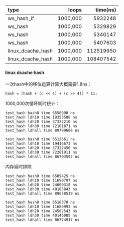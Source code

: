 |type|loops|time(ns)|
|:-|-:|-:|
|ws_hash_if|1000,000|5932248|
|ws_hash|1000,000|5329829|
|ws_hash|1000,000|5340147|
|ws_hash|1000,000|5407603|
|linux_dcache_hash|1000,000|112519950|
|linux_dcache_hash|1000,000|108407542|


#### linux dcache hash
一次hash中的移位运算计算大概需要1.8ns：
```
hash = (hash + (c << 4) + (c >> 4)) * 11;
```
1000,000次循环耗时统计：
```
test_hash hash0 time 6558090 ns
test_hash ldh10 time 19353588 ns
test_hash ldh20 time 37322210 ns
test_hash ldh30 time 72101871 ns
test_hash ldhall time 89799606 ns

test_hash hash0 time 6512661 ns
test_hash ldh10 time 19416673 ns
test_hash ldh20 time 37322450 ns
test_hash ldh30 time 72281911 ns
test_hash ldhall time 86703592 ns
```
内存延时排除
```
test_hash hash0 time 6509425 ns
test_hash ldh10 time 11690797 ns
test_hash ldh20 time 24600318 ns
test_hash ldh30 time 40185843 ns
test_hash ldhall time 89638539 ns

test_hash hash0 time 6518370 ns
test_hash ldh10 time 11689993 ns
test_hash ldh20 time 24582543 ns
test_hash ldh30 time 40146085 ns
test_hash ldhall time 86774917 ns
```
